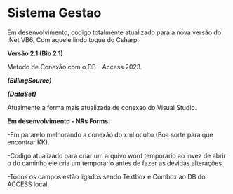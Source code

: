 # Sistema Gestao
Em desenvolvimento, codigo totalmente atualizado para a nova versão do .Net VB6, Com aquele lindo toque do Csharp.

****Versão 2.1 (Bio 2.1)****

Metodo de Conexão com o DB - Access 2023.

***(BillingSource)***

***(DataSet)***

Atualmente a forma mais atualizada de conexao do Visual Studio.

****Em desenvolvimento - NRs Forms:****

-Em pararelo melhorando a conexão do xml oculto (Boa sorte para que encontrar KK).

-Codigo atualizado para criar um arquivo word temporario ao invez de abrir o do caminho ele cria um temporario antes de fazer as devidas alterações.

-Todos os campos estão ligados sendo Textbox e Combox ao DB do ACCESS local.



